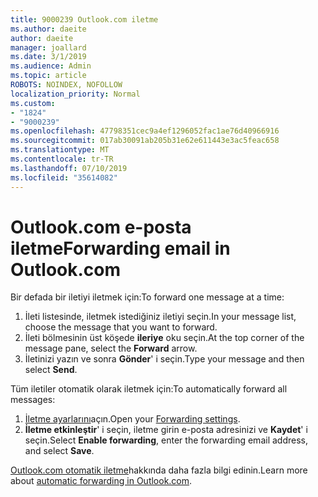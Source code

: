 ```yaml
---
title: 9000239 Outlook.com iletme
ms.author: daeite
author: daeite
manager: joallard
ms.date: 3/1/2019
ms.audience: Admin
ms.topic: article
ROBOTS: NOINDEX, NOFOLLOW
localization_priority: Normal
ms.custom:
- "1824"
- "9000239"
ms.openlocfilehash: 47798351cec9a4ef1296052fac1ae76d40966916
ms.sourcegitcommit: 017ab30091ab205b31e62e611443e3ac5feac658
ms.translationtype: MT
ms.contentlocale: tr-TR
ms.lasthandoff: 07/10/2019
ms.locfileid: "35614082"
---
```

# <a name="forwarding-email-in-outlookcom"></a><span data-ttu-id="e3f3f-102">Outlook.com e-posta iletme</span><span class="sxs-lookup"><span data-stu-id="e3f3f-102">Forwarding email in Outlook.com</span></span>

<span data-ttu-id="e3f3f-103">Bir defada bir iletiyi iletmek için:</span><span class="sxs-lookup"><span data-stu-id="e3f3f-103">To forward one message at a time:</span></span>

1. <span data-ttu-id="e3f3f-104">İleti listesinde, iletmek istediğiniz iletiyi seçin.</span><span class="sxs-lookup"><span data-stu-id="e3f3f-104">In your message list, choose the message that you want to forward.</span></span>
2. <span data-ttu-id="e3f3f-105">İleti bölmesinin üst köşede **ileriye** oku seçin.</span><span class="sxs-lookup"><span data-stu-id="e3f3f-105">At the top corner of the message pane, select the **Forward** arrow.</span></span>
3. <span data-ttu-id="e3f3f-106">İletinizi yazın ve sonra **Gönder**' i seçin.</span><span class="sxs-lookup"><span data-stu-id="e3f3f-106">Type your message and then select **Send**.</span></span>

<span data-ttu-id="e3f3f-107">Tüm iletiler otomatik olarak iletmek için:</span><span class="sxs-lookup"><span data-stu-id="e3f3f-107">To automatically forward all messages:</span></span>

1. <span data-ttu-id="e3f3f-108">[İletme ayarlarını](https://outlook.live.com/mail/options/mail/forwarding/forwardingOption)açın.</span><span class="sxs-lookup"><span data-stu-id="e3f3f-108">Open your [Forwarding settings](https://outlook.live.com/mail/options/mail/forwarding/forwardingOption).</span></span>
2. <span data-ttu-id="e3f3f-109">**İletme etkinleştir**' i seçin, iletme girin e-posta adresinizi ve **Kaydet**' i seçin.</span><span class="sxs-lookup"><span data-stu-id="e3f3f-109">Select **Enable forwarding**, enter the forwarding email address, and select **Save**.</span></span>

<span data-ttu-id="e3f3f-110">[Outlook.com otomatik iletme](https://support.office.com/article/6246987c-6c8f-4144-b255-14fc07007dad?wt.mc_id=Office_Outlook_com_Alchemy)hakkında daha fazla bilgi edinin.</span><span class="sxs-lookup"><span data-stu-id="e3f3f-110">Learn more about [automatic forwarding in Outlook.com](https://support.office.com/article/6246987c-6c8f-4144-b255-14fc07007dad?wt.mc_id=Office_Outlook_com_Alchemy).</span></span>